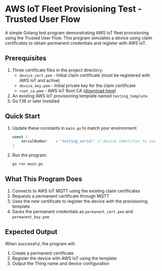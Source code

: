 # AWS IoT Fleet Provisioning Test - Trusted User Flow

A simple Golang test program demonstrating AWS IoT fleet provisioning using the Trusted User Flow. This program simulates a device using claim certificates to obtain permanent credentials and register with AWS IoT.

## Prerequisites

1. Three certificate files in the project directory:
   - `device_cert.pem` - Initial claim certificate (must be registered with AWS IoT and active)
   - `device_key.pem` - Initial private key for the claim certificate
   - `root_ca.pem` - AWS IoT Root CA ([download here](https://www.amazontrust.com/repository/AmazonRootCA1.pem))
2. An existing AWS IoT provisioning template named `testing_template`
3. Go 1.16 or later installed

## Quick Start

1. Update these constants in `main.go` to match your environment:
   ```go
   const (
       serialNumber    = "testing_serial" // Device identifier to use in provisioning. This can be MAC address + a time based random string
   )
   ```

2. Run the program:
   ```bash
   go run main.go
   ```

## What This Program Does

1. Connects to AWS IoT MQTT using the existing claim certificates
2. Requests a permanent certificate through MQTT
3. Uses the new certificate to register the device with the provisioning template
4. Saves the permanent credentials as `permanent_cert.pem` and `permanent_key.pem`

## Expected Output

When successful, the program will:
1. Create a permanent certificate
2. Register the device with AWS IoT using the template
3. Output the Thing name and device configuration
